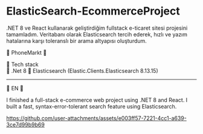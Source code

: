 # ElasticSearch-EcommerceProject
.NET 8 ve React kullanarak geliştirdiğim fullstack e-ticaret sitesi projesini tamamladım. Veritabanı olarak Elasticsearch tercih ederek, hızlı ve yazım hatalarına karşı toleranslı bir arama altyapısı oluşturdum.

:iphone: PhoneMarkt :iphone:

📌 Tech stack  
🔸 .Net 8 
🔸 Elasticsearch (Elastic.Clients.Elasticsearch 8.13.15)

--------------------------------------------------------------------------------------------------------------------
:iphone: EN :iphone:

I finished a full-stack e-commerce web project using .NET 8 and React. I built a fast, syntax-error-tolerant search feature using Elasticsearch.

https://github.com/user-attachments/assets/e003ff57-7221-4cc1-a639-3ce7d99b9b69
